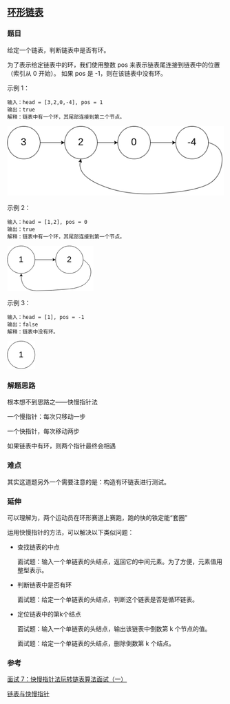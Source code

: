 ## [环形链表](<https://leetcode-cn.com/problems/linked-list-cycle/>)

### 题目

给定一个链表，判断链表中是否有环。

为了表示给定链表中的环，我们使用整数 pos 来表示链表尾连接到链表中的位置（索引从 0 开始）。 如果 pos 是 -1，则在该链表中没有环。

示例 1：

```
输入：head = [3,2,0,-4], pos = 1
输出：true
解释：链表中有一个环，其尾部连接到第二个节点。
```

![circularlinkedlist_test1](../../assets/circularlinkedlist_test1.png)

示例 2：

~~~
输入：head = [1,2], pos = 0
输出：true
解释：链表中有一个环，其尾部连接到第一个节点。
~~~

![circularlinkedlist_test2](../../assets/circularlinkedlist_test2.png)

示例 3：

~~~
输入：head = [1], pos = -1
输出：false
解释：链表中没有环。
~~~

![circularlinkedlist_test3](../../assets/circularlinkedlist_test3.png)

### 解题思路

根本想不到思路之——快慢指针法

一个慢指针：每次只移动一步

一个快指针，每次移动两步

如果链表中有环，则两个指针最终会相遇

### 难点

其实这道题另外一个需要注意的是：构造有环链表进行测试。

### 延伸

可以理解为，两个运动员在环形赛道上赛跑，跑的快的铁定能“套圈”

运用快慢指针的方法，可以解决以下类似问题：

+ 查找链表的中点

  面试题：输入一个单链表的头结点，返回它的中间元素。为了方便，元素值用整型表示。

+ 判断链表中是否有环

  面试题：给定一个单链表的头结点，判断这个链表是否是循环链表。

+ 定位链表中的第k个结点

  面试题：输入一个单链表的头结点，输出该链表中倒数第 k 个节点的值。

  面试题：给定一个单链表的头结点，删除倒数第 k 个结点。

### 参考

[面试 7：快慢指针法玩转链表算法面试（一）](<https://juejin.im/post/5b46a7c75188251a8d36d482>)

[链表与快慢指针](<https://zhuanlan.zhihu.com/p/38521018>)